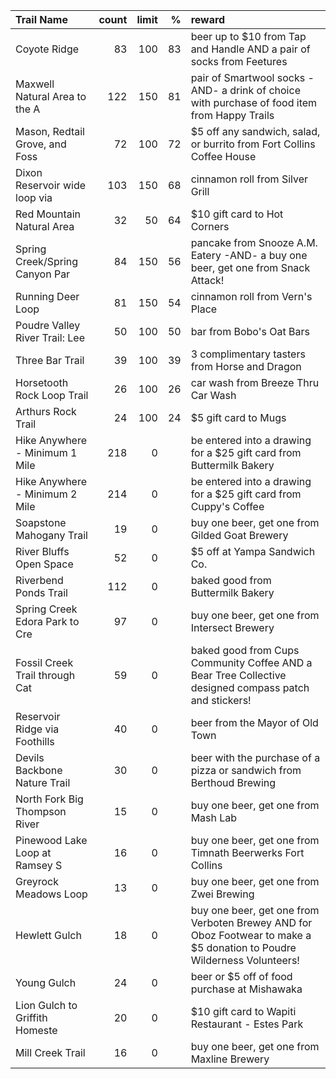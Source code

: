 | Trail Name                     |   count |   limit |   % | reward                                                                                                                  |
|:-------------------------------|--------:|--------:|----:|:------------------------------------------------------------------------------------------------------------------------|
| Coyote Ridge                   |      83 |     100 |  83 | beer up to $10 from Tap and Handle AND a pair of socks from Feetures                                                    |
| Maxwell Natural Area to the A  |     122 |     150 |  81 | pair of Smartwool socks -AND- a drink of choice with purchase of food item from Happy Trails                            |
| Mason, Redtail Grove, and Foss |      72 |     100 |  72 | $5 off any sandwich, salad, or burrito from Fort Collins Coffee House                                                   |
| Dixon Reservoir wide loop via  |     103 |     150 |  68 | cinnamon roll from Silver Grill                                                                                         |
| Red Mountain Natural Area      |      32 |      50 |  64 | $10 gift card to Hot Corners                                                                                            |
| Spring Creek/Spring Canyon Par |      84 |     150 |  56 | pancake from Snooze A.M. Eatery -AND- a buy one beer, get one from Snack Attack!                                        |
| Running Deer Loop              |      81 |     150 |  54 | cinnamon roll from Vern's Place                                                                                         |
| Poudre Valley River Trail: Lee |      50 |     100 |  50 | bar from Bobo's Oat Bars                                                                                                |
| Three Bar Trail                |      39 |     100 |  39 | 3 complimentary tasters from Horse and Dragon                                                                           |
| Horsetooth Rock Loop Trail     |      26 |     100 |  26 | car wash from Breeze Thru Car Wash                                                                                      |
| Arthurs Rock Trail             |      24 |     100 |  24 | $5 gift card to Mugs                                                                                                    |
| Hike Anywhere - Minimum 1 Mile |     218 |       0 |     | be entered into a drawing for a $25 gift card from Buttermilk Bakery                                                    |
| Hike Anywhere - Minimum 2 Mile |     214 |       0 |     | be entered into a drawing for a $25 gift card from Cuppy's Coffee                                                       |
| Soapstone Mahogany Trail       |      19 |       0 |     | buy one beer, get one from Gilded Goat Brewery                                                                          |
| River Bluffs Open Space        |      52 |       0 |     | $5 off at Yampa Sandwich Co.                                                                                            |
| Riverbend Ponds Trail          |     112 |       0 |     | baked good from Buttermilk Bakery                                                                                       |
| Spring Creek Edora Park to Cre |      97 |       0 |     | buy one beer, get one from Intersect Brewery                                                                            |
| Fossil Creek Trail through Cat |      59 |       0 |     | baked good from Cups Community Coffee AND a Bear Tree Collective designed compass patch and stickers!                   |
| Reservoir Ridge via Foothills  |      40 |       0 |     | beer from the Mayor of Old Town                                                                                         |
| Devils Backbone Nature Trail   |      30 |       0 |     | beer with the purchase of a pizza or sandwich from Berthoud Brewing                                                     |
| North Fork Big Thompson River  |      15 |       0 |     | buy one beer, get one from Mash Lab                                                                                     |
| Pinewood Lake Loop at Ramsey S |      16 |       0 |     | buy one beer, get one from Timnath Beerwerks Fort Collins                                                               |
| Greyrock Meadows Loop          |      13 |       0 |     | buy one beer, get one from Zwei Brewing                                                                                 |
| Hewlett Gulch                  |      18 |       0 |     | buy one beer, get one from Verboten Brewey AND for Oboz Footwear to make a $5 donation to Poudre Wilderness Volunteers! |
| Young Gulch                    |      24 |       0 |     | beer or $5 off of food purchase at Mishawaka                                                                            |
| Lion Gulch to Griffith Homeste |      20 |       0 |     | $10 gift card to Wapiti Restaurant - Estes Park                                                                         |
| Mill Creek Trail               |      16 |       0 |     | buy one beer, get one from Maxline Brewery                                                                              |